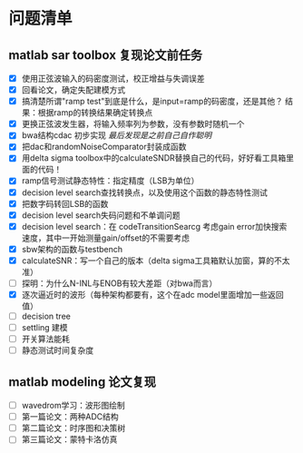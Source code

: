 # 问题清单

## matlab sar toolbox 复现论文前任务

- [x] 使用正弦波输入的码密度测试，校正增益与失调误差
- [x] 回看论文，确定失配建模方式
- [x] 搞清楚所谓"ramp test"到底是什么，是input=ramp的码密度，还是其他？ 结果：根据ramp的转换结果确定转换点
- [x] 更换正弦波发生器，将输入频率列为参数，没有参数时随机一个
- [x] bwa结构cdac 初步实现 *最后发现是之前自己自作聪明*
- [x] 把dac和randomNoiseComparator封装成函数
- [x] 用delta sigma toolbox中的calculateSNDR替换自己的代码，好好看工具箱里面的代码！
- [x] ramp信号测试静态特性：指定精度（LSB为单位）
- [x] decision level search查找转换点，以及使用这个函数的静态特性测试
- [x] 把数字码转回LSB的函数
- [x] decision level search失码问题和不单调问题
- [x] decision level search：在 codeTransitionSearcg 考虑gain error加快搜索速度，其中一开始测量gain/offset的不需要考虑
- [x] sbw架构的函数与testbench
- [x] calculateSNR：写一个自己的版本（delta sigma工具箱默认加窗，算的不太准）
- [ ] 探明：为什么N-INL与ENOB有较大差距（对bwa而言）
- [x] 逐次逼近时的波形（每种架构都要有，这个在adc model里面增加一些返回值）
- [ ] decision tree
- [ ] settling 建模
- [ ] 开关算法能耗
- [ ] 静态测试时间复杂度

## matlab modeling 论文复现

- [ ] wavedrom学习：波形图绘制
- [ ] 第一篇论文：两种ADC结构
- [ ] 第二篇论文：时序图和决策树
- [ ] 第三篇论文：蒙特卡洛仿真
